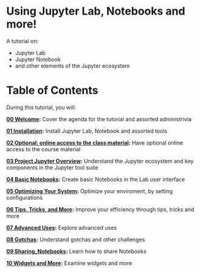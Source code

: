 # Using Jupyter Lab, Notebooks and more!

A tutorial on:

* Jupyter Lab
* Jupyter Notebook
* and other elements of the Jupyter ecosystem

# Table of Contents

During this tutorial, you will:

**[00 Welcome](00_welcome_to_class.ipynb):** Cover the agenda for the tutorial and assorted administrivia

**[01 Installation](01_installation.ipynb):** Install Jupyter Lab, Notebook and assorted tools

**[02 Optional: online access to the class material](02_online_access.ipynb):** Have optional online access to the course material

**[03 Project Jupyter Overview](03_project_jupyter_overview.ipynb):** Understand the Jupyter ecosystem and key components in the Jupyter tool suite

**[04 Basic Notebooks](04_basic_notebooks.ipynb):** Create basic Notebooks in the Lab user interface

**[05 Optimizing Your System](05_optimizing_your_system.ipynb):** Optimize your enviroment, by setting configurations

**[06 Tips, Tricks, and More](06_tips_tricks_and_more.ipynb):** Improve your efficiency through tips, tricks and more

**[07 Advanced Uses](07_advanced_uses.ipynb):** Explore advanced uses

**[08 Gotchas](08_gotchas.ipynb):** Understand gotchas and other challenges

**[09 Sharing_Notebooks](09_sharing_notebooks.ipynb):** Learn how to share Notebooks

**[10 Widgets and More](10_widgets_and_more.ipynb):** Examine widgets and more
